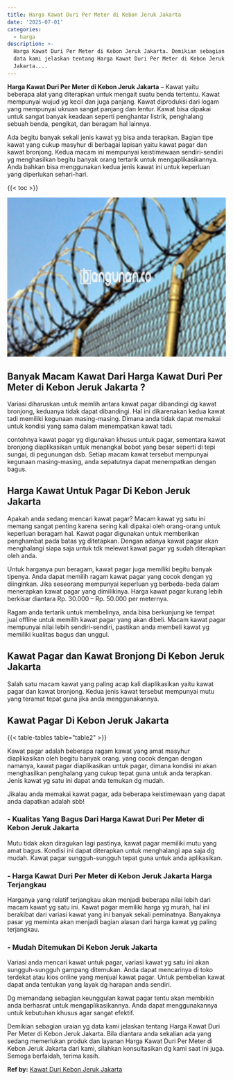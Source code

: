 ```yaml
---
title: Harga Kawat Duri Per Meter di Kebon Jeruk Jakarta
date: '2025-07-01'
categories:
  - harga
description: >-
  Harga Kawat Duri Per Meter di Kebon Jeruk Jakarta. Demikian sebagian uraian yg
  data kami jelaskan tentang Harga Kawat Duri Per Meter di Kebon Jeruk
  Jakarta....
---
```


**Harga Kawat Duri Per Meter di Kebon Jeruk Jakarta** – Kawat yaitu beberapa alat yang diterapkan untuk mengait suatu benda tertentu. Kawat mempunyai wujud yg kecil dan juga panjang. Kawat diproduksi dari logam yang mempunyai ukruan sangat panjang dan lentur. Kawat bisa dipakai untuk sangat banyak keadaan seperti penghantar listrik, penghalang sebuah benda, pengikat, dan beragam hal lainnya.

Ada begitu banyak sekali jenis kawat yg bisa anda terapkan. Bagian tipe kawat yang cukup masyhur di berbagai lapisan yaitu kawat pagar dan kawat bronjong. Kedua macam ini mempunyai keistimewaan sendiri-sendiri yg menghasilkan begitu banyak orang tertarik untuk mengaplikasikannya. Anda bahkan bisa menggunakan kedua jenis kawat ini untuk keperluan yang diperlukan sehari-hari.

{{< toc >}}

![Harga Kawat Duri Per Meter di Kebon Jeruk Jakarta](/images/jual-kawat-murah09.png)

## Banyak Macam Kawat Dari Harga Kawat Duri Per Meter di Kebon Jeruk Jakarta ?

Variasi diharuskan untuk memlih antara kawat pagar dibandingi dg kawat bronjong, keduanya tidak dapat dibandingi. Hal ini dikarenakan kedua kawat tadi memiliki kegunaan masing-masing. Dimana anda tidak dapat memakai untuk kondisi yang sama dalam menempatkan kawat tadi.

contohnya kawat pagar yg digunakan khusus untuk pagar, sementara kawat bronjong diaplikasikan untuk menangkal bobot yang besar seperti di tepi sungai, di pegunungan dsb. Setiap macam kawat tersebut mempunyai kegunaan masing-masing, anda sepatutnya dapat menempatkan dengan bagus.

## Harga Kawat Untuk Pagar Di Kebon Jeruk Jakarta

Apakah anda sedang mencari kawat pagar? Macam kawat yg satu ini memang sangat penting karena sering kali dipakai oleh orang-orang untuk keperluan beragam hal. Kawat pagar digunakan untuk memberikan penghambat pada batas yg ditetapkan. Dengan adanya kawat pagar akan menghalangi siapa saja untuk tdk melewat kawat pagar yg sudah diterapkan oleh anda.

Untuk harganya pun beragam, kawat pagar juga memiliki begitu banyak tipenya. Anda dapat memilih ragam kawat pagar yang cocok dengan yg diinginkan. Jika seseorang mempunyai keperluan yg berbeda-beda dalam menerapkan kawat pagar yang dimilikinya. Harga kawat pagar kurang lebih berkisar diantara Rp. 30.000 – Rp. 50.000 per meternya.

Ragam anda tertarik untuk membelinya, anda bisa berkunjung ke tempat jual offline untuk memilih kawat pagar yang akan dibeli. Macam kawat pagar mempunyai nilai lebih sendiri-sendiri, pastikan anda membeli kawat yg memiliki kualitas bagus dan unggul.

## Kawat Pagar dan Kawat Bronjong Di Kebon Jeruk Jakarta

Salah satu macam kawat yang paling acap kali diaplikasikan yaitu kawat pagar dan kawat bronjong. Kedua jenis kawat tersebut mempunyai mutu yang teramat tepat guna jika anda menggunakannya.

## Kawat Pagar Di Kebon Jeruk Jakarta

{{< table-tables table="table2" >}}

Kawat pagar adalah beberapa ragam kawat yang amat masyhur diaplikasikan oleh begitu banyak orang. yang cocok dengan dengan namanya, kawat pagar diaplikasikan untuk pagar, dimana kondisi ini akan menghasilkan penghalang yang cukup tepat guna untuk anda terapkan. Jenis kawat yg satu ini dapat anda temukan dg mudah.

Jikalau anda memakai kawat pagar, ada beberapa keistimewaan yang dapat anda dapatkan adalah sbb!

### \- Kualitas Yang Bagus Dari Harga Kawat Duri Per Meter di Kebon Jeruk Jakarta

Mutu tidak akan diragukan lagi pastinya, kawat pagar memiliki mutu yang amat bagus. Kondisi ini dapat diterapkan untuk menghalangi apa saja dg mudah. Kawat pagar sungguh-sungguh tepat guna untuk anda aplikasikan.

### \- Harga Kawat Duri Per Meter di Kebon Jeruk Jakarta Harga Terjangkau

Harganya yang relatif terjangkau akan menjadi beberapa nilai lebih dari macam kawat yg satu ini. Kawat pagar memiliki harga yg murah, hal ini berakibat dari variasi kawat yang ini banyak sekali peminatnya. Banyaknya pasar yg meminta akan menjadi bagian alasan dari harga kawat yg paling terjangkau.

### \- Mudah Ditemukan Di Kebon Jeruk Jakarta

Variasi anda mencari kawat untuk pagar, variasi kawat yg satu ini akan sungguh-sungguh gampang ditemukan. Anda dapat mencarinya di toko terdekat atau kios online yang menjual kawat pagar. Untuk pembelian kawat dapat anda tentukan yang layak dg harapan anda sendiri.

Dg memandang sebagian keunggulan kawat pagar tentu akan membikin anda berhasrat untuk mengaplikasikannya. Anda dapat menggunakannya untuk kebutuhan khusus agar sangat efektif.

Demikian sebagian uraian yg data kami jelaskan tentang Harga Kawat Duri Per Meter di Kebon Jeruk Jakarta. Bila diantara anda sekalian ada yang sedang memerlukan produk dan layanan Harga Kawat Duri Per Meter di Kebon Jeruk Jakarta dari kami, silahkan konsultasikan dg kami saat ini juga. Semoga berfaidah, terima kasih.

**Ref by:** [Kawat Duri Kebon Jeruk Jakarta](https://id.wikipedia.org/wiki/Kawat)
